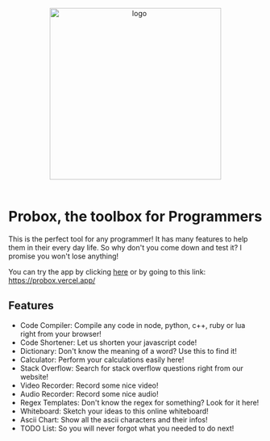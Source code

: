 <br>

<div align="center">
  <img src="https://cdn.discordapp.com/attachments/794361254881525813/805153976847695922/icon.png" width="340" height="340" alt="logo">

  <br>
  <br>



</div>

# Probox, the toolbox for Programmers

This is the perfect tool for any programmer! It has many features to help them in their every day life.
So why don't you come down and test it? I promise you won't lose anything!

You can try the app by clicking [here](https://probox.vercel.app/) or by going to this link:
https://probox.vercel.app/

## Features

- Code Compiler: Compile any code in node, python, c++, ruby or lua right from your browser!
- Code Shortener: Let us shorten your javascript code!
- Dictionary: Don't know the meaning of a word? Use this to find it!
- Calculator: Perform your calculations easily here!
- Stack Overflow: Search for stack overflow questions right from our website!
- Video Recorder: Record some nice video!
- Audio Recorder: Record some nice audio!
- Regex Templates: Don't know the regex for something? Look for it here!
- Whiteboard: Sketch your ideas to this online whiteboard!
- Ascii Chart: Show all the ascii characters and their infos!
- TODO List: So you will never forgot what you needed to do next!


